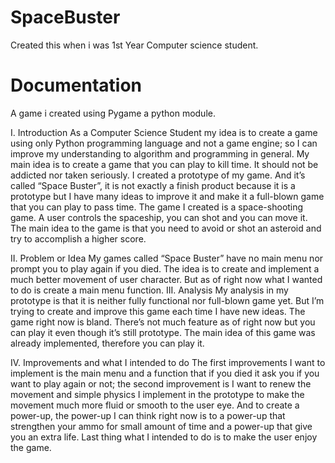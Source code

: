 # SpaceBuster
Created this when i was 1st Year Computer science student.

# Documentation
A game i created using Pygame a python module.

I. Introduction
As a Computer Science Student my idea is to create a game using only Python programming language and not a game engine; so I can improve my understanding to algorithm and programming in general.
My main idea is to create a game that you can play to kill time. It should not be addicted nor taken seriously. I created a prototype of my game. And it’s called “Space Buster”, it is not exactly a finish product because it is a prototype but I have many ideas to improve it and make it a full-blown game that you can play to pass time.
The game I created is a space-shooting game. A user controls the spaceship, you can shot and you can move it. The main idea to the game is that you need to avoid or shot an asteroid and try to accomplish a higher score.

II. Problem or Idea
My games called “Space Buster” have no main menu nor prompt you to play again if you died. The idea is to create and implement a much better movement of user character. But as of right now what I wanted to do is create a main menu function.
III. Analysis
My analysis in my prototype is that it is neither fully functional nor full-blown game yet. But I’m trying to create and improve this game each time I have new ideas. The game right now is bland. There’s not much feature as of right now but you can play it even though it’s still prototype. The main idea of this game was already implemented, therefore you can play it.

IV. Improvements and what I intended to do
The first improvements I want to implement is the main menu and a function that if you died it ask you if you want to play again or not; the second improvement is I want to renew the movement and simple physics I implement in the prototype to make the movement much more fluid or smooth to the user eye. And to create a power-up, the power-up I can think right now is to a power-up that strengthen your ammo for small amount of time and a power-up that give you an extra life. Last thing what I intended to do is to make the user enjoy the game.
